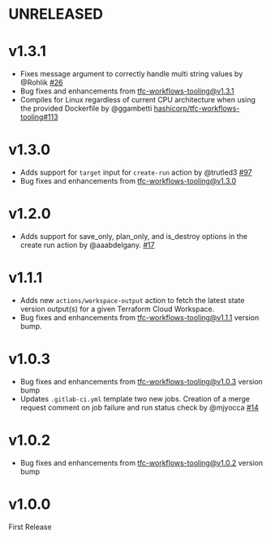 # UNRELEASED

# v1.3.1
* Fixes message argument to correctly handle multi string values by @Rohlik [#26](https://github.com/hashicorp/tfc-workflows-gitlab/pull/26)
* Bug fixes and enhancements from [tfc-workflows-tooling@v1.3.1](https://github.com/hashicorp/tfc-workflows-tooling/releases/tag/v1.3.1)
* Compiles for Linux regardless of current CPU architecture when using the provided Dockerfile by @ggambetti [hashicorp/tfc-workflows-tooling#113](https://github.com/hashicorp/tfc-workflows-tooling/pull/113)

# v1.3.0
* Adds support for `target` input for `create-run` action by @trutled3 [#97](https://github.com/hashicorp/tfc-workflows-tooling/pull/97)
* Bug fixes and enhancements from [tfc-workflows-tooling@v1.3.0](https://github.com/hashicorp/tfc-workflows-tooling/releases/tag/v1.3.0)

# v1.2.0
* Adds support for save_only, plan_only, and is_destroy options in the create run action by @aaabdelgany. [#17](https://github.com/hashicorp/tfc-workflows-gitlab/pull/17)

# v1.1.1
* Adds new `actions/workspace-output` action to fetch the latest state version output(s) for a given Terraform Cloud Workspace.
* Bug fixes and enhancements from [tfc-workflows-tooling@v1.1.1](https://github.com/hashicorp/tfc-workflows-tooling/releases/tag/v1.1.1) version bump.

# v1.0.3
* Bug fixes and enhancements from [tfc-workflows-tooling@v1.0.3](https://github.com/hashicorp/tfc-workflows-tooling/releases/tag/v1.0.3) version bump
* Updates `.gitlab-ci.yml` template two new jobs. Creation of a merge request comment on job failure and run status check by @mjyocca [#14](https://github.com/hashicorp/tfc-workflows-gitlab/pull/14)

# v1.0.2
* Bug fixes and enhancements from [tfc-workflows-tooling@v1.0.2](https://github.com/hashicorp/tfc-workflows-tooling/releases/tag/v1.0.2) version bump

# v1.0.0

First Release
